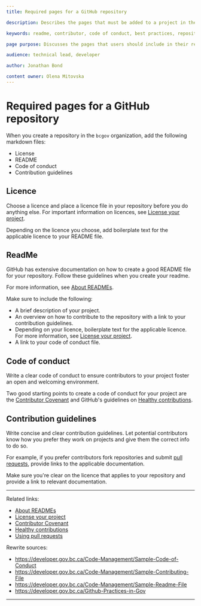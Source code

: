 ```yaml
---
title: Required pages for a GitHub repository

description: Describes the pages that must be added to a project in the BC Government organization

keywords: readme, contributor, code of conduct, best practices, repository, repository management, GitHub, working in GitHub, open source, working in the open

page purpose: Discusses the pages that users should include in their repositories and gives guidelines on what those pages should provide

audience: technical lead, developer

author: Jonathan Bond

content owner: Olena Mitovska
---
```

# Required pages for a GitHub repository
When you create a repository in the `bcgov` organization, add the following markdown files:
- License
- README
- Code of conduct
- Contribution guidelines

## Licence
Choose a licence and place a licence file in your repository before you do anything else. For important information on licences, see [License your project](./license-your-project.md).

Depending on the licence you choose, add boilerplate text for the applicable licence to your README file.

## ReadMe
GitHub has extensive documentation on how to create a good README file for your repository. Follow these guidelines when you create your readme.

For more information, see [About READMEs](https://docs.github.com/en/repositories/managing-your-repositorys-settings-and-features/customizing-your-repository/about-readmes).

Make sure to include the following:
- A brief description of your project.
- An overview on how to contribute to the repository with a link to your contribution guidelines.
- Depending on your licence, boilerplate text for the applicable licence. For more information, see [License your project](./license-your-project.md).
- A link to your code of conduct file.

## Code of conduct
Write a clear code of conduct to ensure contributors to your project foster an open and welcoming environment.

Two good starting points to create a code of conduct for your project are the [Contributor Covenant](https://www.contributor-covenant.org/version/1/4/code-of-conduct/) and GitHub's guidelines on [Healthy contributions](https://docs.github.com/en/communities/setting-up-your-project-for-healthy-contributions).

## Contribution guidelines
Write concise and clear contribution guidelines. Let potential contributors know how you prefer they work on projects and give them the correct info to do so.

For example, if you prefer contributors fork repositories and submit [pull requests](https://help.github.com/articles/using-pull-requests/), provide links to the applicable documentation.

Make sure you're clear on the licence that applies to your repository and provide a link to relevant documentation.

---
Related links:
* [About READMEs](https://docs.github.com/en/repositories/managing-your-repositorys-settings-and-features/customizing-your-repository/about-readmes)
* [License your project](./license-your-project.md)
* [Contributor Covenant](https://www.contributor-covenant.org/version/1/4/code-of-conduct/)
* [Healthy contributions](https://docs.github.com/en/communities/setting-up-your-project-for-healthy-contributions)
* [Using pull requests](https://help.github.com/articles/using-pull-requests/)

Rewrite sources:
* https://developer.gov.bc.ca/Code-Management/Sample-Code-of-Conduct
* https://developer.gov.bc.ca/Code-Management/Sample-Contributing-File
* https://developer.gov.bc.ca/Code-Management/Sample-Readme-File
* https://developer.gov.bc.ca/Github-Practices-in-Gov
---
